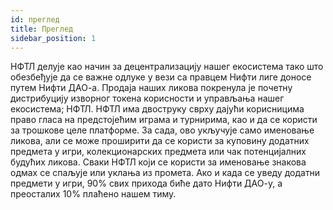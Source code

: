 ```yaml
---
id: преглед
title: Преглед
sidebar_position: 1
---
```


НФТЛ делује као начин за децентрализацију нашег екосистема тако што обезбеђује да се важне одлуке у вези са правцем Нифти лиге доносе путем Нифти ДАО-а. Продаја наших ликова покренула је почетну дистрибуцију изворног токена корисности и управљања нашег екосистема; НФТЛ. НФТЛ има двоструку сврху дајући корисницима право гласа на предстојећим играма и турнирима, као и да се користи за трошкове целе платформе. За сада, ово укључује само именовање ликова, али се може проширити да се користи за куповину додатних предмета у игри, колекционарских предмета или чак потенцијалних будућих ликова. Сваки НФТЛ који се користи за именовање знакова одмах се спаљује или уклања из промета. Ако и када се уведу додатни предмети у игри, 90% свих прихода биће дато Нифти ДАО-у, а преосталих 10% плаћено нашем тиму.
